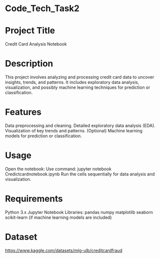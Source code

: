 # Code_Tech_Task2
# Project Title
Credit Card Analysis Notebook
# Description
This project involves analyzing and processing credit card data to uncover insights, trends, and patterns. It includes exploratory data analysis, visualization, and possibly machine learning techniques for prediction or classification.
# Features
Data preprocessing and cleaning.
Detailed exploratory data analysis (EDA).
Visualization of key trends and patterns.
(Optional) Machine learning models for prediction or classification.

# Usage
Open the notebook:
Use command: jupyter notebook Credictcardnotebook.ipynb
Run the cells sequentially for data analysis and visualization.

# Requirements
Python 3.x
Jupyter Notebook
Libraries:
pandas
numpy
matplotlib
seaborn
scikit-learn (if machine learning models are included)

# Dataset
https://www.kaggle.com/datasets/mlg-ulb/creditcardfraud
